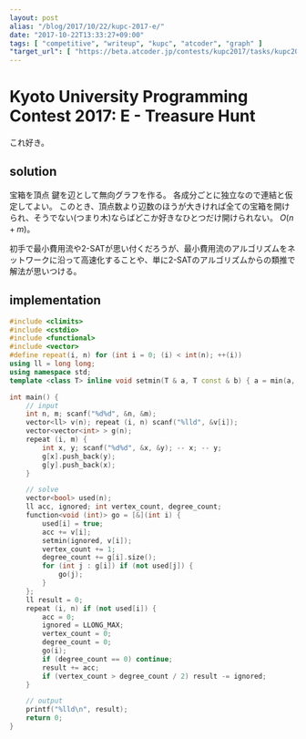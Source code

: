 ```yaml
---
layout: post
alias: "/blog/2017/10/22/kupc-2017-e/"
date: "2017-10-22T13:33:27+09:00"
tags: [ "competitive", "writeup", "kupc", "atcoder", "graph" ]
"target_url": [ "https://beta.atcoder.jp/contests/kupc2017/tasks/kupc2017_e" ]
---
```


# Kyoto University Programming Contest 2017: E - Treasure Hunt

これ好き。

## solution

宝箱を頂点 鍵を辺として無向グラフを作る。
各成分ごとに独立なので連結と仮定してよい。
このとき、頂点数より辺数のほうが大きければ全ての宝箱を開けられ、そうでない(つまり木)ならばどこか好きなひとつだけ開けられない。
$O(n + m)$。

初手で最小費用流や2-SATが思い付くだろうが、最小費用流のアルゴリズムをネットワークに沿って高速化することや、単に2-SATのアルゴリズムからの類推で解法が思いつける。

## implementation

``` c++
#include <climits>
#include <cstdio>
#include <functional>
#include <vector>
#define repeat(i, n) for (int i = 0; (i) < int(n); ++(i))
using ll = long long;
using namespace std;
template <class T> inline void setmin(T & a, T const & b) { a = min(a, b); }

int main() {
    // input
    int n, m; scanf("%d%d", &n, &m);
    vector<ll> v(n); repeat (i, n) scanf("%lld", &v[i]);
    vector<vector<int> > g(n);
    repeat (i, m) {
        int x, y; scanf("%d%d", &x, &y); -- x; -- y;
        g[x].push_back(y);
        g[y].push_back(x);
    }

    // solve
    vector<bool> used(n);
    ll acc, ignored; int vertex_count, degree_count;
    function<void (int)> go = [&](int i) {
        used[i] = true;
        acc += v[i];
        setmin(ignored, v[i]);
        vertex_count += 1;
        degree_count += g[i].size();
        for (int j : g[i]) if (not used[j]) {
            go(j);
        }
    };
    ll result = 0;
    repeat (i, n) if (not used[i]) {
        acc = 0;
        ignored = LLONG_MAX;
        vertex_count = 0;
        degree_count = 0;
        go(i);
        if (degree_count == 0) continue;
        result += acc;
        if (vertex_count > degree_count / 2) result -= ignored;
    }

    // output
    printf("%lld\n", result);
    return 0;
}
```
